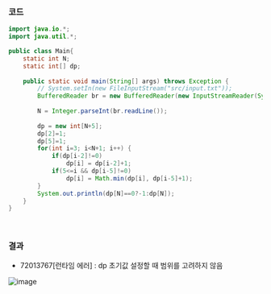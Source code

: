 ### 코드
``` java
import java.io.*;
import java.util.*;

public class Main{
	static int N;
	static int[] dp;
	
	public static void main(String[] args) throws Exception {
		// System.setIn(new FileInputStream("src/input.txt"));
		BufferedReader br = new BufferedReader(new InputStreamReader(System.in));
		
		N = Integer.parseInt(br.readLine());
		
		dp = new int[N+5];
		dp[2]=1;
		dp[5]=1;
		for(int i=3; i<N+1; i++) {
			if(dp[i-2]!=0)
				dp[i] = dp[i-2]+1;
			if(5<=i && dp[i-5]!=0)
				dp[i] = Math.min(dp[i], dp[i-5]+1);
		}
		System.out.println(dp[N]==0?-1:dp[N]);
	}
}
```
</br>

### 결과
- 72013767[런타임 에러] : dp 초기값 설정할 때 범위를 고려하지 않음

![image](https://github.com/SSAFY-11th-Seoul15/algo-study/assets/74345771/455c1e00-e2b6-4fdf-9247-db586554226f)
